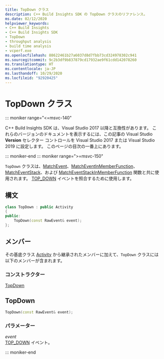 ```yaml
---
title: TopDown クラス
description: C++ Build Insights SDK の TopDown クラスのリファレンス。
ms.date: 02/12/2020
helpviewer_keywords:
- C++ Build Insights
- C++ Build Insights SDK
- TopDown
- throughput analysis
- build time analysis
- vcperf.exe
ms.openlocfilehash: 88622461b27a6037d8d7fbb73cd324978302c941
ms.sourcegitcommit: 9c2b3df9b837879cd17932ae9f61cdd142078260
ms.translationtype: HT
ms.contentlocale: ja-JP
ms.lasthandoff: 10/29/2020
ms.locfileid: "92920425"
---
```

# <a name="topdown-class"></a>TopDown クラス

::: moniker range="<=msvc-140"

C++ Build Insights SDK は、Visual Studio 2017 以降と互換性があります。 これらのバージョンのドキュメントを表示するには、この記事の Visual Studio **Version** セレクター コントロールを Visual Studio 2017 または Visual Studio 2019 に設定します。 このページの目次の一番上にあります。

::: moniker-end
::: moniker range=">=msvc-150"

`TopDown` クラスは、[MatchEvent](../functions/match-event.md)、[MatchEventInMemberFunction](../functions/match-event-in-member-function.md)、[MatchEventStack](../functions/match-event-stack.md)、および [MatchEventStackInMemberFunction](../functions/match-event-stack-in-member-function.md) 関数と共に使用されます。 [TOP_DOWN](../event-table.md#top-down) イベントを照合するために使用します。

## <a name="syntax"></a>構文

```cpp
class TopDown : public Activity
{
public:
    TopDown(const RawEvent& event);
};
```

## <a name="members"></a>メンバー

その基底クラス [Activity](activity.md) から継承されたメンバーに加えて、`TopDown` クラスには以下のメンバーが含まれます。

### <a name="constructors"></a>コンストラクター

[TopDown](#top-down)

## <a name="topdown"></a><a name="top-down"></a> TopDown

```cpp
TopDown(const RawEvent& event);
```

### <a name="parameters"></a>パラメーター

*event*\
[TOP_DOWN](../event-table.md#top-down) イベント。

::: moniker-end
